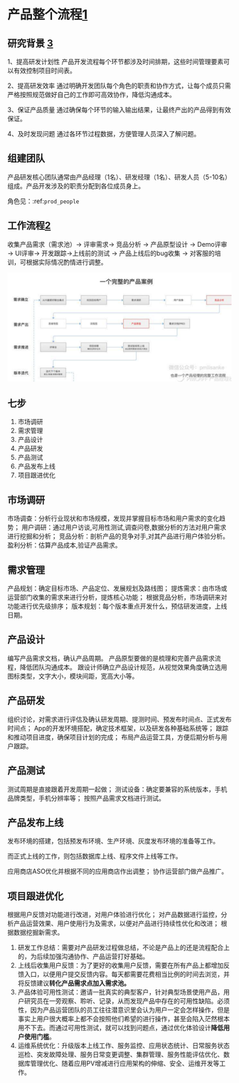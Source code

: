 # 产品整个流程[1]

## 研究背景 [3]

1、提高研发计划性
产品开发流程每个环节都涉及时间排期，这些时间管理要素可以有效控制项目时间表。

2、提高研发效率
通过明确开发团队每个角色的职责和协作方式，让每个成员只需严格按照规范做好自己的工作即可高效协作，降低沟通成本。

3、保证产品质量
通过确保每个环节的输入输出结果，让最终产出的产品得到有效保证。

4、及时发现问题
通过各环节过程数据，方便管理人员深入了解问题。

## 组建团队

产品研发核心团队通常由产品经理（1名）、研发经理（1名）、研发人员（5-10名）组成。产品开发涉及的职责分配到各位成员身上。

角色见：:ref:`prod_people`

## 工作流程[2]

收集产品需求（需求池）→  评审需求→ 竞品分析 → 产品原型设计 →  Demo评审→ UI评审→ 开发跟踪→上线前的测试 →  产品上线后的bug收集 →  对客服的培训，可根据实际情况酌情进行调整。

![流程](../img/process.png)

## 七步

1. 市场调研
2. 需求管理
3. 产品设计
4. 产品研发
5. 产品测试
6. 产品发布上线
7. 项目跟进优化

## 市场调研

市场调查：分析行业现状和市场规模，发现并掌握目标市场和用户需求的变化趋势；
用户调研：通过用户访谈,可用性测试,调查问卷,数据分析的方法对用户需求进行挖掘和分析；
竞品分析：剖析产品的竞争对手,对其产品进行用户体验分析。
盈利分析：估算产品成本,验证产品需求。

## 需求管理

产品规划：确定目标市场、产品定位、发展规划及路线图；
提炼需求：由市场或运营部门收集的需求来进行分析，提炼核心功能；
根据竞品分析，市场调研来对功能进行优先级排序；
版本规划：每个版本重点开发什么，预估研发进度，上线日期。

## 产品设计

编写产品需求文档，确认产品周期。
产品原型要做的是梳理和完善产品需求流程，降低团队沟通成本。
跟设计师确立产品设计规范，从视觉效果角度确立选用图标类型，文字大小，模块间距，宽高大小等。

## 产品研发

组织讨论，对需求进行评估及确认研发周期、提测时间、预发布时间点、正式发布时间点；
App的开发环境搭配，确定技术框架，以及研发各种基础系统等；
跟踪和推动项目进度，确保项目计划的完成；
布局产品运营工具，方便后期分析与用户跟踪。


## 产品测试

测试周期是直接跟着开发周期一起做；
测试设备：确定要兼容的系统版本，手机品牌类型，手机分辨率等；
按照产品需求文档进行测试。



## 产品发布上线

发布环境的搭建，包括预发布环境、生产环境、灰度发布环境的准备等工作。

而正式上线的工作，则包括数据库上线、程序文件上线等工作。

应用商店ASO优化并根据不同的应用商店作出调整；
协作运营部门做产品推广。



## 项目跟进优化

根据用户反馈对功能进行改进，对用户体验进行优化；
对产品数据进行监控，分析产品运营效果、用户使用行为及需求，以便对产品进行持续性优化和改进；
根据数据挖掘新需求。

1. 研发工作总结：需要对产品研发过程做总结，不论是产品上的还是流程配合上的，为后续加强沟通协作、产品运营打好基础。
2. 上线后收集用户反馈：为了更好的收集用户反馈，需要在所有产品上都增加反馈入口，以便用户提交反馈内容。每天都需要花费相当比例的时间去浏览，并将反馈建议**转化产品需求点加入需求池。**
3. 产品体验可用性测试：邀请一批真实的典型客户，针对典型场景使用产品，用户研究员在一旁观察、聆听、记录，从而发现产品中存在的可用性缺陷。必须性，因为产品运营团队的员工往往潜意识里会认为用户一定会怎样操作，但是事实上用户很大概率上都不会按照他们希望的进行操作，甚至会陷入茫然根本用不下去。而通过可用性测试，就可以找到问题点，通过优化体验设计**降低用户使用门槛**。
4. 运维系统优化：升级版本上线工作、服务监控、应用状态统计、日常服务状态巡检、突发故障处理、服务日常变更调整、集群管理、服务性能评估优化、数据库管理优化、随着应用PV增减进行应用架构的伸缩、安全、运维开发等工作。


[1]: http://www.woshipm.com/pd/313514.html
[2]: http://www.woshipm.com/zhichang/459131.html
[3]: http://www.woshipm.com/pd/841065.html
